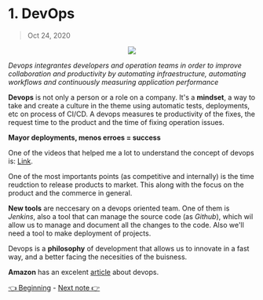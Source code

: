 # 1. DevOps

> Oct 24, 2020

<p align="center">
  <img src="https://github.com/OutatimeSoftware/ProjectOne/blob/main/Img/devops_1.png">
</p>

*Devops integrantes developers and operation teams in order to improve collaboration and productivity by automating infraestructure, automating workflows and continuously measuring application performance*

**Devops** is not only a person or a role on a company. It's a **mindset**, a way to take and create a culture in the theme using automatic tests, deployments, etc on process of CI/CD. A devops  measures te productivity of the fixes, the request time to the product and the time of fixing operation issues.

**Mayor deployments, menos erroes = success**

One of the videos that helped me a lot to understand the concept of devops is: [Link](https://www.youtube.com/watch?v=_I94-tJlovg).

One of the most importants points (as competitive and internally) is the time reudction to release products to market. This along with the focus on the product and the commerce in general.

**New tools** are neccesary on a devops oriented team. One of them is *Jenkins*, also a tool that can manage the source code (as *Github*), which wil allow us to manage and document all the changes to the code. Also we'll need a tool to make deployment of projects.

Devops is a **philosophy** of development that allows us to innovate in a fast way, and a better facing the necesities of the buisness.

**Amazon** has an excelent [article](https://aws.amazon.com/devops/what-is-devops/) about devops.

[👈 Beginning](/Docs/Phase%201/Miguel/README.md) - [Next note 👉](/Docs/Phase%201/Miguel/2.%20CICD.md)